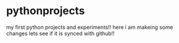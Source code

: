 # pythonprojects
my first python projects and experiments!!
here i am makeing some changes lets see if it is synced with github!!